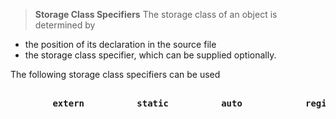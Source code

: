 >**Storage Class Specifiers**
The storage class of an object is determined by
- the position of its declaration in the source file
- the storage class specifier, which can be supplied optionally.

The following storage class specifiers can be used  
<pre>
    <b>
        extern          static          auto            register
    </b>
</pre>